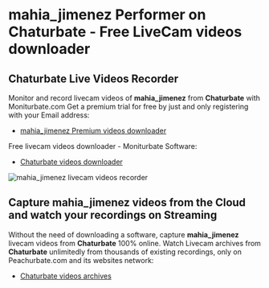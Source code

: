 # mahia_jimenez Performer on Chaturbate - Free LiveCam videos downloader

## Chaturbate Live Videos Recorder

Monitor and record livecam videos of **mahia_jimenez** from **Chaturbate** with Moniturbate.com
Get a premium trial for free by just and only registering with your Email address:
* [mahia_jimenez Premium videos downloader](https://moniturbate.com/request-demo-licence-key.html)

Free livecam videos downloader - Moniturbate Software:
* [Chaturbate videos downloader](https://moniturbate.com/moniturbate-download-software.html)

![mahia_jimenez livecam videos recorder](https://peachurnet.com/templates/moniturbate-software.png)


## Capture mahia_jimenez videos from the Cloud and watch your recordings on Streaming

Without the need of downloading a software, capture **mahia_jimenez** livecam videos from **Chaturbate** 100% online.
Watch Livecam archives from **Chaturbate** unlimitedly from thousands of existing recordings, only on Peachurbate.com and its websites network:
* [Chaturbate videos archives](https://peachurnet.com/)